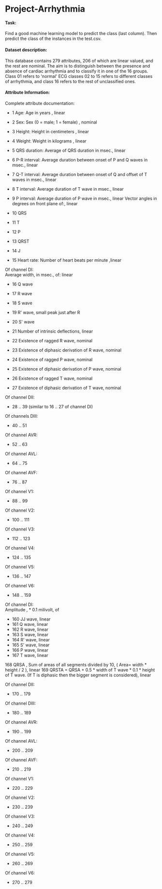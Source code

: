 # Project-Arrhythmia
#### Task:
Find a good machine learning model to predict the class (last column). Then predict the class of the instances in the test.csv. 

#### Dataset description:
This database contains 279 attributes, 206 of which are linear valued, and the rest are nominal. The aim is to distinguish between the presence and absence of cardiac arrhythmia and to classify it in one of the 16 groups. Class 01 refers to 'normal' ECG classes 02 to 15 refers to different classes of arrhythmia, and class 16 refers to the rest of unclassified ones.

#### Attribute Information:

Complete attribute documentation:
- 1 Age: Age in years , linear
- 2 Sex: Sex (0 = male; 1 = female) , nominal
- 3 Height: Height in centimeters , linear
- 4 Weight: Weight in kilograms , linear
- 5 QRS duration: Average of QRS duration in msec., linear
- 6 P-R interval: Average duration between onset of P and Q waves in msec., linear
- 7 Q-T interval: Average duration between onset of Q and offset of T waves in msec., linear
- 8 T interval: Average duration of T wave in msec., linear
- 9 P interval: Average duration of P wave in msec., linear
Vector angles in degrees on front plane of:, linear<br>
- 10 QRS
- 11 T
- 12 P
- 13 QRST
- 14 J

- 15 Heart rate: Number of heart beats per minute ,linear

Of channel DI:<br>
Average width, in msec., of: linear

- 16 Q wave
- 17 R wave
- 18 S wave
- 19 R' wave, small peak just after R
- 20 S' wave

- 21 Number of intrinsic deflections, linear
- 22 Existence of ragged R wave, nominal
- 23 Existence of diphasic derivation of R wave, nominal
- 24 Existence of ragged P wave, nominal
- 25 Existence of diphasic derivation of P wave, nominal
- 26 Existence of ragged T wave, nominal
- 27 Existence of diphasic derivation of T wave, nominal

Of channel DII:

- 28 .. 39 (similar to 16 .. 27 of channel DI)

Of channels DIII:

- 40 .. 51

Of channel AVR:

- 52 .. 63

Of channel AVL:

- 64 .. 75

Of channel AVF:

- 76 .. 87

Of channel V1:

- 88 .. 99

Of channel V2:

- 100 .. 111

Of channel V3:

- 112 .. 123

Of channel V4:

- 124 .. 135

Of channel V5:

- 136 .. 147

Of channel V6:

- 148 .. 159

Of channel DI:<br>
Amplitude , * 0.1 milivolt, of
- 160 JJ wave, linear
- 161 Q wave, linear
- 162 R wave, linear
- 163 S wave, linear
- 164 R' wave, linear
- 165 S' wave, linear
- 166 P wave, linear
- 167 T wave, linear

168 QRSA , Sum of areas of all segments divided by 10, ( Area= width * height / 2 ), linear
169 QRSTA = QRSA + 0.5 * width of T wave * 0.1 * height of T wave. (If T is diphasic then the bigger segment is considered), linear

Of channel DII:

- 170 .. 179

Of channel DIII:

- 180 .. 189

Of channel AVR:

- 190 .. 199

Of channel AVL:

- 200 .. 209

Of channel AVF:

- 210 .. 219

Of channel V1:

- 220 .. 229

Of channel V2:

- 230 .. 239

Of channel V3:

- 240 .. 249

Of channel V4:

- 250 .. 259

Of channel V5:

- 260 .. 269

Of channel V6:

- 270 .. 279
